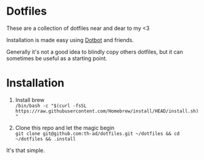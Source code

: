 # Dotfiles
These are a collection of dotfiles near and dear to my <3

Installation is made easy using [Dotbot](https://github.com/anishathalye/dotbot) and friends.

Generally it's not a good idea to blindly copy others dotfiles, but it can sometimes be useful as a starting point.

# Installation

1. Install brew\
`/bin/bash -c "$(curl -fsSL https://raw.githubusercontent.com/Homebrew/install/HEAD/install.sh)"`

2. Clone this repo and let the magic begin\
`git clone git@github.com:th-ad/dotfiles.git ~/dotfiles && cd ~/dotfiles && .install`

It's that simple.
